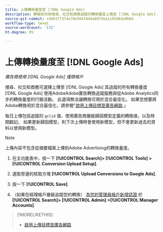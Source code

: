 ```yaml
---
title: 上傳轉換量度至 [!DNL Google Ads]
description: 瞭解如何將搜尋、社交和商務追蹤的轉換量度上傳至 [!DNL Google Ads].
source-git-commit: cd461f73f4a70a5647844a6075ba1c65d64a9b04
workflow-type: tm+mt
source-wordcount: '172'
ht-degree: 0%

---
```


# 上傳轉換量度至 [!DNL Google Ads]

*廣告商使用 [!DNL Google Ads] 僅限帳戶*

搜尋、社交和商務可選擇上傳至 [!DNL Google Ads] 其追蹤的所有轉換量度 [!DNL Google Ads] 使用AdobeAdobe廣告轉換追蹤服務與從Adobe Analytics同步的轉換量度的行銷活動。 此選項無法讓轉換可用於混合最佳化。 如果您想要將Adobe轉換用於混合最佳化，請參閱&quot;[啟用上傳目標至廣告網路](objective-upload-to-networks.md).」

每日上傳包括追蹤的 `gclid` 值、使用廣告商層級歸因模型定義的轉換值，以及時間戳記。 如果更新歸因模型，則下次上傳時會使用新模型，但不會更新過去的資料以使用新模型。

>[!NOTE]
>
>上傳內容不包含從摘要檔案上傳到Adobe Advertising的轉換量度。

1. 在主功能表中，按一下 **[!UICONTROL Search]> [!UICONTROL Tools] >[!UICONTROL Conversion Upload Setup]**.

1. 選取旁邊的核取方塊 **[!UICONTROL Upload Conversions to Google Ads]**.

1. 按一下 **[!UICONTROL Save]**.

1. （如果在經理帳戶層級追蹤您的轉換） [為您的管理員帳戶新增認證](/help/search-social-commerce/admin/manager-accounts.md) 於 **[!UICONTROL Search]> [!UICONTROL Admin] >[!UICONTROL Manager Accounts]**.

>[!MORELIKETHIS]
>
>* [啟用上傳目標至廣告網路](objective-upload-to-networks.md)

